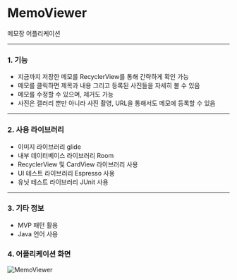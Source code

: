 # MemoViewer
메모장 어플리케이션
<hr>
<h3> 1. 기능 </h3> 
<ul> 
  <li> 지금까지 저장한 메모를 RecyclerView를 통해 간략하게 확인 가능 </li> 
  <li> 메모를 클릭하면 제목과 내용 그리고 등록된 사진들을 자세히 볼 수 있음 </li>
  <li> 메모를 수정할 수 있으며, 제거도 가능 </li> 
  <li> 사진은 갤러리 뿐만 아니라 사진 촬영, URL을 통해서도 메모에 등록할 수 있음 </li>
</ul>
<hr>
<h3> 2. 사용 라이브러리 </h3> 
<ul> 
  <li> 이미지 라이브러리 glide </li>
  <li> 내부 데이터베이스 라이브러리 Room </li> 
  <li> RecyclerView 및 CardView 라이브러리 사용 </li> 
  <li> UI 테스트 라이브러리 Espresso 사용 </li>
  <li> 유닛 테스트 라이브러리 JUnit 사용 </li>
</ul> 
<hr>
<h3> 3. 기타 정보 </h3> 
<ul>
  <li> MVP 패턴 활용 </li> 
  <li> Java 언어 사용 </li>
</ul>

<h3> 4. 어플리케이션 화면 </h3>

![MemoViewer](https://user-images.githubusercontent.com/44944031/87563603-64979200-c6fa-11ea-9dfb-cbf3ed0586cc.png)



